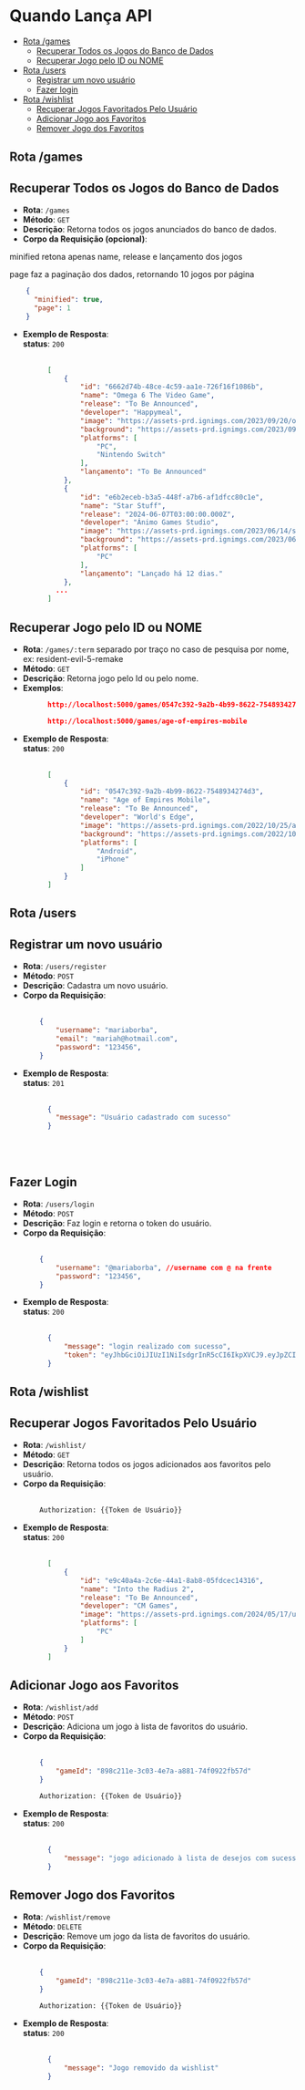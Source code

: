 # Quando Lança API
- [Rota /games](#rotagames)
  - [Recuperar Todos os Jogos do Banco de Dados](#todososjogos)
  - [Recuperar Jogo pelo ID ou NOME](#encontrarjogo)
- [Rota /users](#rotausers)
  - [Registrar um novo usuário](#registrarusuario)
  - [Fazer login](#fazerlogin)
- [Rota /wishlist](#rotawishlist)
  - [Recuperar Jogos Favoritados Pelo Usuário](#favoritos)
  - [Adicionar Jogo aos Favoritos](#adicionarfavoritos)
  - [Remover Jogo dos Favoritos](#removerfavoritos)


## Rota /games
<a name="#rotagames"></a>
## Recuperar Todos os Jogos do Banco de Dados
<a name="#todososjogos"></a>
- **Rota**: `/games`
- **Método**: `GET`
- **Descrição**: Retorna todos os jogos anunciados do banco de dados.
- **Corpo da Requisição (opcional)**:
</p>minified retona apenas name, release e lançamento dos jogos</p>
</p>page faz a paginação dos dados, retornando 10 jogos por página</p>

  ```json
      {
        "minified": true,
        "page": 1
      }
  ```
- **Exemplo de Resposta**:
  </br>
  **status**: `200`
  </br></br>
  ```json
        [
        	{
        		"id": "6662d74b-48ce-4c59-aa1e-726f16f1086b",
        		"name": "Omega 6 The Video Game",
        		"release": "To Be Announced",
        		"developer": "Happymeal",
        		"image": "https://assets-prd.ignimgs.com/2023/09/20/omega6-1695252158706.jpg?width=300&crop=1%3A1%2Csmart&auto=webp",
        		"background": "https://assets-prd.ignimgs.com/2023/09/20/omega6-1695252158706.jpg?width=300&crop=1%3A1%2Csmart&auto=webp",
        		"platforms": [
        			"PC",
        			"Nintendo Switch"
        		],
        		"lançamento": "To Be Announced"
        	},
        	{
        		"id": "e6b2eceb-b3a5-448f-a7b6-af1dfcc80c1e",
        		"name": "Star Stuff",
        		"release": "2024-06-07T03:00:00.000Z",
        		"developer": "Ánimo Games Studio",
        		"image": "https://assets-prd.ignimgs.com/2023/06/14/starstuff-1686771593202.jpg?width=300&crop=1%3A1%2Csmart&auto=webp",
        		"background": "https://assets-prd.ignimgs.com/2023/06/14/starstuff-1686771593202.jpg?width=300&crop=1%3A1%2Csmart&auto=webp",
        		"platforms": [
        			"PC"
        		],
        		"lançamento": "Lançado há 12 dias."
        	},
          ...
        ]
    ```

## Recuperar Jogo pelo ID ou NOME
<a name="#encontrarjogo"></a>
- **Rota**: `/games/:term` separado por traço no caso de pesquisa por nome, ex: resident-evil-5-remake
- **Método**: `GET`
- **Descrição**: Retorna jogo pelo Id ou pelo nome.
- **Exemplos**:
  ```json
        http://localhost:5000/games/0547c392-9a2b-4b99-8622-7548934274d3

        http://localhost:5000/games/age-of-empires-mobile
  ```
- **Exemplo de Resposta**:
  </br>
  **status**: `200`
  </br></br>
  ```json
        [
        	{
        		"id": "0547c392-9a2b-4b99-8622-7548934274d3",
        		"name": "Age of Empires Mobile",
        		"release": "To Be Announced",
        		"developer": "World's Edge",
        		"image": "https://assets-prd.ignimgs.com/2022/10/25/age-of-empires-mobile-button-1-1666724649769.jpg?width=300&crop=1%3A1%2Csmart&auto=webp",
        		"background": "https://assets-prd.ignimgs.com/2022/10/25/age-of-empires-mobile-button-1-1666724649769.jpg?width=300&crop=1%3A1%2Csmart&auto=webp",
        		"platforms": [
        			"Android",
        			"iPhone"
        		]
        	}
        ]
    ```



## Rota /users
<a name="#rotausers"></a>
## Registrar um novo usuário
<a name="#registrarusuario"></a>
- **Rota**: `/users/register`
- **Método**: `POST`
- **Descrição**: Cadastra um novo usuário.
- **Corpo da Requisição**:
  </br></br>
    ```json
        {
            "username": "mariaborba",
            "email": "mariah@hotmail.com",
            "password": "123456",
        }
    ```
- **Exemplo de Resposta**:
  </br>
  **status**: `201`
  </br></br>
  ```json
        {
          "message": "Usuário cadastrado com sucesso"
        }
    ```

</br></br>
## Fazer Login
<a name="#fazerlogin"></a>
- **Rota**: `/users/login`
- **Método**: `POST`
- **Descrição**: Faz login e retorna o token do usuário.
- **Corpo da Requisição**:
  </br></br>
    ```json
        {
            "username": "@mariaborba", //username com @ na frente
            "password": "123456",
        }
    ```
- **Exemplo de Resposta**:
  </br>
  **status**: `200`
  </br></br>
  ```json
        {
        	"message": "login realizado com sucesso",
        	"token": "eyJhbGciOiJIUzI1NiIsdgrInR5cCI6IkpXVCJ9.eyJpZCIZiYzk4MzRlL4h68jItNDUzMy1hZThjLTgxYmE1MjU0ZDc1YiIsImlhdCI6MTcxODY4MjgxNH0.vlOyNwfTr6hMBqA6Dru3P6s3_85GjkiaiIw7RMLAuNg"
        }
    ```

## Rota /wishlist
## Recuperar Jogos Favoritados Pelo Usuário
<a name="#favoritos"></a>
- **Rota**: `/wishlist/`
- **Método**: `GET`
- **Descrição**: Retorna todos os jogos adicionados aos favoritos pelo usuário.
- **Corpo da Requisição**:
  </br></br>
    ```txt
        Authorization: {{Token de Usuário}}
    ```
- **Exemplo de Resposta**:
  </br>
  **status**: `200`
  </br></br>
  ```json
        [
        	{
        		"id": "e9c40a4a-2c6e-44a1-8ab8-05fdcec14316",
        		"name": "Into the Radius 2",
        		"release": "To Be Announced",
        		"developer": "CM Games",
        		"image": "https://assets-prd.ignimgs.com/2024/05/17/untitled-1-1715983716012.png?width=300&crop=1%3A1%2Csmart&auto=webp",
        		"platforms": [
        			"PC"
        		]
        	}
        ]
    ```

## Adicionar Jogo aos Favoritos
<a name="#adicionarfavoritos"></a>
- **Rota**: `/wishlist/add`
- **Método**: `POST`
- **Descrição**: Adiciona um jogo à lista de favoritos do usuário.
- **Corpo da Requisição**:
  </br></br>
    ```json
        {
        	"gameId": "898c211e-3c03-4e7a-a881-74f0922fb57d"
        }
    ```
    ```txt
        Authorization: {{Token de Usuário}}
    ```
- **Exemplo de Resposta**:
  </br>
  **status**: `200`
  </br></br>
  ```json
        {
        	"message": "jogo adicionado à lista de desejos com sucesso"
        }
  ```

## Remover Jogo dos Favoritos
<a name="#removerfavoritos"></a>
- **Rota**: `/wishlist/remove`
- **Método**: `DELETE`
- **Descrição**: Remove um jogo da lista de favoritos do usuário.
- **Corpo da Requisição**:
  </br></br>
    ```json
        {
        	"gameId": "898c211e-3c03-4e7a-a881-74f0922fb57d"
        }
    ```
    ```txt
        Authorization: {{Token de Usuário}}
    ```
- **Exemplo de Resposta**:
  </br>
  **status**: `200`
  </br></br>
  ```json
        {
        	"message": "Jogo removido da wishlist"
        }
  ```
